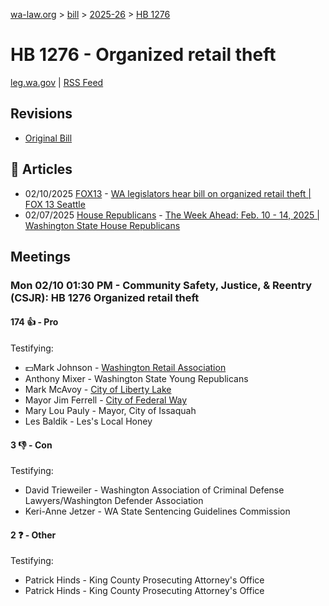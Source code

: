 [wa-law.org](/) > [bill](/bill/) > [2025-26](/bill/2025-26/) > [HB 1276](/bill/2025-26/hb/1276/)

# HB 1276 - Organized retail theft
[leg.wa.gov](https://app.leg.wa.gov/billsummary?BillNumber=1276&Year=2025&Initiative=false) | [RSS Feed](./rss.xml)

## Revisions
* [Original Bill](1/)

## 📰 Articles
* 02/10/2025 [FOX13](/org/fox13/) - [WA legislators hear bill on organized retail theft | FOX 13 Seattle](https://www.fox13seattle.com/news/wa-legislators-bill-organized-retail-theft#:~:text=House%20Bill%201276)
* 02/07/2025 [House Republicans](/org/house_republicans/) - [The Week Ahead: Feb. 10 - 14, 2025 | Washington State House Republicans](https://houserepublicans.wa.gov/week/the-week-ahead-feb-10-14-2025/#:~:text=HB%201276)

## Meetings
### Mon 02/10 01:30 PM - Community Safety, Justice, & Reentry (CSJR): HB 1276 Organized retail theft
#### 174 👍 - Pro
Testifying:
* 💵Mark Johnson - [Washington Retail Association](/org/washington_retail_association/)
* Anthony Mixer - Washington State Young Republicans
* Mark McAvoy - [City of Liberty Lake](/org/city_of_liberty_lake/)
* Mayor Jim Ferrell - [City of Federal Way](/org/city_of_federal_way/)
* Mary Lou Pauly - Mayor, City of Issaquah
* Les Baldik - Les's Local Honey

#### 3 👎 - Con
Testifying:
* David Trieweiler - Washington Association of Criminal Defense Lawyers/Washington Defender Association
* Keri-Anne Jetzer - WA State Sentencing Guidelines Commission

#### 2 ❓ - Other
Testifying:
* Patrick Hinds - King County Prosecuting Attorney's Office
* Patrick Hinds - King County Prosecuting Attorney's Office

